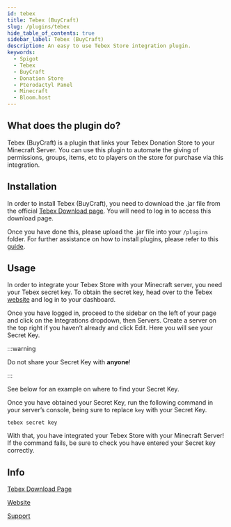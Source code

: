```yaml
---
id: tebex
title: Tebex (BuyCraft)
slug: /plugins/tebex
hide_table_of_contents: true
sidebar_label: Tebex (BuyCraft)
description: An easy to use Tebex Store integration plugin.
keywords:
  - Spigot
  - Tebex
  - BuyCraft
  - Donation Store
  - Pterodactyl Panel
  - Minecraft
  - Bloom.host
---
```


## What does the plugin do?

Tebex (BuyCraft) is a plugin that links your Tebex Donation Store to your Minecraft Server. You can use this plugin to automate the giving of permissions, groups, items, etc to players on the store for purchase via this integration.

## Installation
 
In order to install Tebex (BuyCraft), you need to download the .jar file from the official [Tebex Download page](https://server.tebex.io/plugins/124/download). You will need to log in to access this download page.

Once you have done this, please upload the .jar file into your `/plugins` folder. For further assistance on how to install plugins, please refer to this [guide](/installing-plugins).

## Usage

In order to integrate your Tebex Store with your Minecraft server, you need your Tebex secret key. To obtain the secret key, head over to the Tebex [website](https://server.tebex.io/settings/servers/1083138) and log in to your dashboard. 

Once you have logged in, proceed to the sidebar on the left of your page and click on the Integrations dropdown, then Servers. Create a server on the top right if you haven’t already and click Edit. Here you will see your Secret Key.

:::warning

Do not share your Secret Key with **anyone**!

:::

See below for an example on where to find your Secret Key. 

Once you have obtained your Secret Key, run the following command in your server’s console, being sure to replace `key` with your Secret Key.

```
tebex secret key
```

With that, you have integrated your Tebex Store with your Minecraft Server! If the command fails, be sure to check you have entered your Secret key correctly.

## Info

[Tebex Download Page](https://server.tebex.io/plugins/124/download)

[Website](https://tebex.io/)

[Support](https://www.tebex.io/contact/support)
